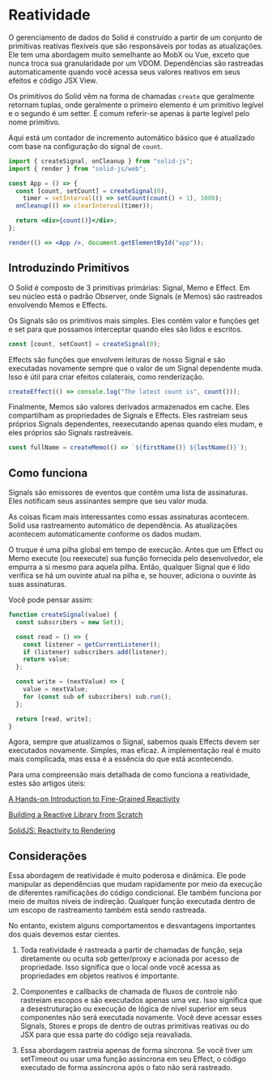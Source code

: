 # Reatividade

O gerenciamento de dados do Solid é construído a partir de um conjunto de primitivas reativas flexíveis que são responsáveis por todas as atualizações. Ele tem uma abordagem muito semelhante ao MobX ou Vue, exceto que nunca troca sua granularidade por um VDOM. Dependências são rastreadas automaticamente quando você acessa seus valores reativos em seus efeitos e código JSX View.

Os primitivos do Solid vêm na forma de chamadas `create` que geralmente retornam tuplas, onde geralmente o primeiro elemento é um primitivo legível e o segundo é um setter. É comum referir-se apenas à parte legível pelo nome primitivo.

Aqui está um contador de incremento automático básico que é atualizado com base na configuração do signal de `count`.

```jsx
import { createSignal, onCleanup } from "solid-js";
import { render } from "solid-js/web";

const App = () => {
  const [count, setCount] = createSignal(0),
    timer = setInterval(() => setCount(count() + 1), 1000);
  onCleanup(() => clearInterval(timer));

  return <div>{count()}</div>;
};

render(() => <App />, document.getElementById("app"));
```

## Introduzindo Primitivos

O Solid é composto de 3 primitivas primárias: Signal, Memo e Effect. Em seu núcleo está o padrão Observer, onde Signals (e Memos) são rastreados envolvendo Memos e Effects.

Os Signals são os primitivos mais simples. Eles contêm valor e funções get e set para que possamos interceptar quando eles são lidos e escritos.

```js
const [count, setCount] = createSignal(0);
```

Effects são funções que envolvem leituras de nosso Signal e são executadas novamente sempre que o valor de um Signal dependente muda. Isso é útil para criar efeitos colaterais, como renderização.

```js
createEffect(() => console.log("The latest count is", count()));
```

Finalmente, Memos são valores derivados armazenados em cache. Eles compartilham as propriedades de Signals e Effects. Eles rastreiam seus próprios Signals dependentes, reexecutando apenas quando eles mudam, e eles próprios são Signals rastreáveis.

```js
const fullName = createMemo(() => `${firstName()} ${lastName()}`);
```

## Como funciona

Signals são emissores de eventos que contêm uma lista de assinaturas. Eles notificam seus assinantes sempre que seu valor muda.

As coisas ficam mais interessantes como essas assinaturas acontecem. Solid usa rastreamento automático de dependência. As atualizações acontecem automaticamente conforme os dados mudam.

O truque é uma pilha global em tempo de execução. Antes que um Effect ou Memo execute (ou reexecute) sua função fornecida pelo desenvolvedor, ele empurra a si mesmo para aquela pilha. Então, qualquer Signal que é lido verifica se há um ouvinte atual na pilha e, se houver, adiciona o ouvinte às suas assinaturas.

Você pode pensar assim:

```js
function createSignal(value) {
  const subscribers = new Set();

  const read = () => {
    const listener = getCurrentListener();
    if (listener) subscribers.add(listener);
    return value;
  };

  const write = (nextValue) => {
    value = nextValue;
    for (const sub of subscribers) sub.run();
  };

  return [read, write];
}
```

Agora, sempre que atualizamos o Signal, sabemos quais Effects devem ser executados novamente. Simples, mas eficaz. A implementação real é muito mais complicada, mas essa é a essência do que está acontecendo.

Para uma compreensão mais detalhada de como funciona a reatividade, estes são artigos úteis:

[A Hands-on Introduction to Fine-Grained Reactivity](https://dev.to/ryansolid/a-hands-on-introduction-to-fine-grained-reactivity-3ndf)

[Building a Reactive Library from Scratch](https://dev.to/ryansolid/building-a-reactive-library-from-scratch-1i0p)

[SolidJS: Reactivity to Rendering](https://indepth.dev/posts/1289/solidjs-reactivity-to-rendering)

## Considerações

Essa abordagem de reatividade é muito poderosa e dinâmica. Ele pode manipular as dependências que mudam rapidamente por meio da execução de diferentes ramificações do código condicional. Ele também funciona por meio de muitos níveis de indireção. Qualquer função executada dentro de um escopo de rastreamento também está sendo rastreada.

No entanto, existem alguns comportamentos e desvantagens importantes dos quais devemos estar cientes.

1. Toda reatividade é rastreada a partir de chamadas de função, seja diretamente ou oculta sob getter/proxy e acionada por acesso de propriedade. Isso significa que o local onde você acessa as propriedades em objetos reativos é importante.

2. Componentes e callbacks de chamada de fluxos de controle não rastreiam escopos e são executados apenas uma vez. Isso significa que a desestruturação ou execução de lógica de nível superior em seus componentes não será executada novamente. Você deve acessar esses Signals, Stores e props de dentro de outras primitivas reativas ou do JSX para que essa parte do código seja reavaliada.

3. Essa abordagem rastreia apenas de forma síncrona. Se você tiver um setTimeout ou usar uma função assíncrona em seu Effect, o código executado de forma assíncrona após o fato não será rastreado.
